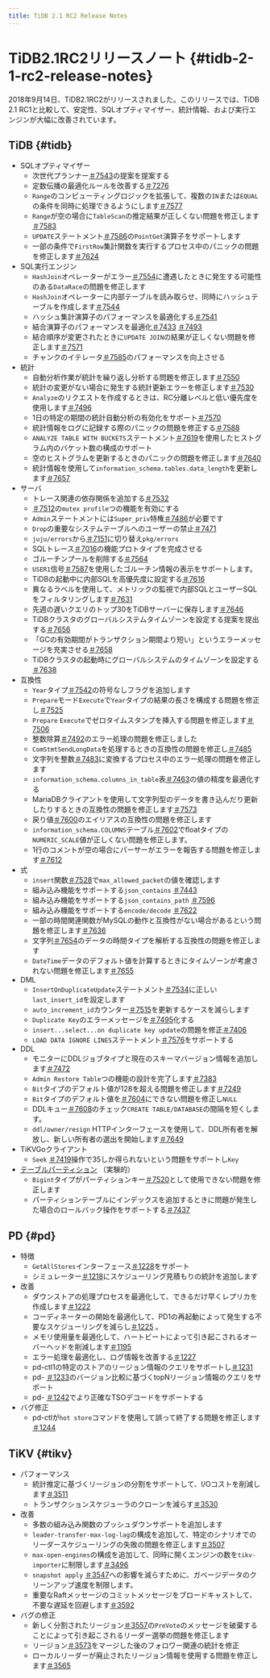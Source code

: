 ```yaml
---
title: TiDB 2.1 RC2 Release Notes
---
```


# TiDB2.1RC2リリースノート {#tidb-2-1-rc2-release-notes}

2018年9月14日、TiDB2.1RC2がリリースされました。このリリースでは、TiDB 2.1 RC1と比較して、安定性、SQLオプティマイザー、統計情報、および実行エンジンが大幅に改善されています。

## TiDB {#tidb}

-   SQLオプティマイザー
    -   次世代プランナー[＃7543](https://github.com/pingcap/tidb/pull/7543)の提案を提案する
    -   定数伝播の最適化ルールを改善する[＃7276](https://github.com/pingcap/tidb/pull/7276)
    -   `Range`のコンピューティングロジックを拡張して、複数の`IN`または`EQUAL`の条件を同時に処理できるようにします[＃7577](https://github.com/pingcap/tidb/pull/7577)
    -   `Range`が空の場合に`TableScan`の推定結果が正しくない問題を修正します[＃7583](https://github.com/pingcap/tidb/pull/7583)
    -   `UPDATE`ステートメント[＃7586](https://github.com/pingcap/tidb/pull/7586)の`PointGet`演算子をサポートします
    -   一部の条件で`FirstRow`集計関数を実行するプロセス中のパニックの問題を修正します[＃7624](https://github.com/pingcap/tidb/pull/7624)
-   SQL実行エンジン
    -   `HashJoin`オペレーターがエラー[＃7554](https://github.com/pingcap/tidb/pull/7554)に遭遇したときに発生する可能性のある`DataRace`の問題を修正します
    -   `HashJoin`オペレーターに内部テーブルを読み取らせ、同時にハッシュテーブルを作成します[＃7544](https://github.com/pingcap/tidb/pull/7544)
    -   ハッシュ集計演算子のパフォーマンスを最適化する[＃7541](https://github.com/pingcap/tidb/pull/7541)
    -   結合演算子のパフォーマンスを最適化[＃7433](https://github.com/pingcap/tidb/pull/7433) [＃7493](https://github.com/pingcap/tidb/pull/7493)
    -   結合順序が変更されたときに`UPDATE JOIN`の結果が正しくない問題を修正します[＃7571](https://github.com/pingcap/tidb/pull/7571)
    -   チャンクのイテレータ[＃7585](https://github.com/pingcap/tidb/pull/7585)のパフォーマンスを向上させる
-   統計
    -   自動分析作業が統計を繰り返し分析する問題を修正します[＃7550](https://github.com/pingcap/tidb/pull/7550)
    -   統計の変更がない場合に発生する統計更新エラーを修正します[＃7530](https://github.com/pingcap/tidb/pull/7530)
    -   `Analyze`のリクエストを作成するときは、RC分離レベルと低い優先度を使用します[＃7496](https://github.com/pingcap/tidb/pull/7496)
    -   1日の特定の期間の統計自動分析の有効化をサポート[＃7570](https://github.com/pingcap/tidb/pull/7570)
    -   統計情報をログに記録する際のパニックの問題を修正する[＃7588](https://github.com/pingcap/tidb/pull/7588)
    -   `ANALYZE TABLE WITH BUCKETS`ステートメント[＃7619](https://github.com/pingcap/tidb/pull/7619)を使用したヒストグラム内のバケット数の構成のサポート
    -   空のヒストグラムを更新するときのパニックの問題を修正します[＃7640](https://github.com/pingcap/tidb/pull/7640)
    -   統計情報を使用して`information_schema.tables.data_length`を更新します[＃7657](https://github.com/pingcap/tidb/pull/7657)
-   サーバ
    -   トレース関連の依存関係を追加する[＃7532](https://github.com/pingcap/tidb/pull/7532)
    -   [＃7512](https://github.com/pingcap/tidb/pull/7512)の`mutex profile`つの機能を有効にする
    -   `Admin`ステートメントには`Super_priv`特権[＃7486](https://github.com/pingcap/tidb/pull/7486)が必要です
    -   `Drop`の重要なシステムテーブルへのユーザーの禁止[＃7471](https://github.com/pingcap/tidb/pull/7471)
    -   `juju/errors`から[＃7151](https://github.com/pingcap/tidb/pull/7151)に切り替え`pkg/errors`
    -   SQLトレース[＃7016](https://github.com/pingcap/tidb/pull/7016)の機能プロトタイプを完成させる
    -   ゴルーチンプールを削除する[＃7564](https://github.com/pingcap/tidb/pull/7564)
    -   `USER1`信号[＃7587](https://github.com/pingcap/tidb/pull/7587)を使用したゴルーチン情報の表示をサポートします。
    -   TiDBの起動中に内部SQLを高優先度に設定する[＃7616](https://github.com/pingcap/tidb/pull/7616)
    -   異なるラベルを使用して、メトリックの監視で内部SQLとユーザーSQLをフィルタリングします[＃7631](https://github.com/pingcap/tidb/pull/7631)
    -   先週の遅いクエリのトップ30をTiDBサーバーに保存します[＃7646](https://github.com/pingcap/tidb/pull/7646)
    -   TiDBクラスタのグローバルシステムタイムゾーンを設定する提案を提出する[＃7656](https://github.com/pingcap/tidb/pull/7656)
    -   「GCの有効期間がトランザクション期間より短い」というエラーメッセージを充実させる[＃7658](https://github.com/pingcap/tidb/pull/7658)
    -   TiDBクラスタの起動時にグローバルシステムのタイムゾーンを設定する[＃7638](https://github.com/pingcap/tidb/pull/7638)
-   互換性
    -   `Year`タイプ[＃7542](https://github.com/pingcap/tidb/pull/7542)の符号なしフラグを追加します
    -   `Prepare`モード`Execute`で`Year`タイプの結果の長さを構成する問題を修正し[＃7525](https://github.com/pingcap/tidb/pull/7525)
    -   `Prepare` `Execute`でゼロタイムスタンプを挿入する問題を修正します[＃7506](https://github.com/pingcap/tidb/pull/7506)
    -   整数除算[＃7492](https://github.com/pingcap/tidb/pull/7492)のエラー処理の問題を修正しました
    -   `ComStmtSendLongData`を処理するときの互換性の問題を修正し[＃7485](https://github.com/pingcap/tidb/pull/7485)
    -   文字列を整数[＃7483](https://github.com/pingcap/tidb/pull/7483)に変換するプロセス中のエラー処理の問題を修正します
    -   `information_schema.columns_in_table`表[＃7463](https://github.com/pingcap/tidb/pull/7463)の値の精度を最適化する
    -   MariaDBクライアントを使用して文字列型のデータを書き込んだり更新したりするときの互換性の問題を修正します[＃7573](https://github.com/pingcap/tidb/pull/7573)
    -   戻り値[＃7600](https://github.com/pingcap/tidb/pull/7600)のエイリアスの互換性の問題を修正します
    -   `information_schema.COLUMNS`テーブル[＃7602](https://github.com/pingcap/tidb/pull/7602)でfloatタイプの`NUMERIC_SCALE`値が正しくない問題を修正します。
    -   1行のコメントが空の場合にパーサーがエラーを報告する問題を修正します[＃7612](https://github.com/pingcap/tidb/pull/7612)
-   式
    -   `insert`関数[＃7528](https://github.com/pingcap/tidb/pull/7528)で`max_allowed_packet`の値を確認します
    -   組み込み機能をサポートする`json_contains` [＃7443](https://github.com/pingcap/tidb/pull/7443)
    -   組み込み機能をサポートする`json_contains_path` [＃7596](https://github.com/pingcap/tidb/pull/7596)
    -   組み込み機能をサポートする`encode/decode` [＃7622](https://github.com/pingcap/tidb/pull/7622)
    -   一部の時間関連関数がMySQLの動作と互換性がない場合があるという問題を修正します[＃7636](https://github.com/pingcap/tidb/pull/7636)
    -   文字列[＃7654](https://github.com/pingcap/tidb/pull/7654)のデータの時間タイプを解析する互換性の問題を修正します
    -   `DateTime`データのデフォルト値を計算するときにタイムゾーンが考慮されない問題を修正します[＃7655](https://github.com/pingcap/tidb/pull/7655)
-   DML
    -   `InsertOnDuplicateUpdate`ステートメント[＃7534](https://github.com/pingcap/tidb/pull/7534)に正しい`last_insert_id`を設定します
    -   `auto_increment_id`カウンター[＃7515](https://github.com/pingcap/tidb/pull/7515)を更新するケースを減らします
    -   `Duplicate Key`のエラーメッセージを[＃7495](https://github.com/pingcap/tidb/pull/7495)化する
    -   `insert...select...on duplicate key update`の問題を修正[＃7406](https://github.com/pingcap/tidb/pull/7406)
    -   `LOAD DATA IGNORE LINES`ステートメント[＃7576](https://github.com/pingcap/tidb/pull/7576)をサポートする
-   DDL
    -   モニターにDDLジョブタイプと現在のスキーマバージョン情報を追加します[＃7472](https://github.com/pingcap/tidb/pull/7472)
    -   `Admin Restore Table`つの機能の設計を完了します[＃7383](https://github.com/pingcap/tidb/pull/7383)
    -   `Bit`タイプのデフォルト値が128を超える問題を修正します[＃7249](https://github.com/pingcap/tidb/pull/7249)
    -   `Bit`タイプのデフォルト値を[＃7604](https://github.com/pingcap/tidb/pull/7604)にできない問題を修正し`NULL`
    -   DDLキュー[＃7608](https://github.com/pingcap/tidb/pull/7608)のチェック`CREATE TABLE/DATABASE`の間隔を短くします。
    -   `ddl/owner/resign` HTTPインターフェースを使用して、DDL所有者を解放し、新しい所有者の選出を開始します[＃7649](https://github.com/pingcap/tidb/pull/7649)
-   TiKVGoクライアント
    -   `Seek` [＃7419](https://github.com/pingcap/tidb/pull/7419)操作で35しか得られないという問題をサポートし`Key`
-   [テーブルパーティション](https://github.com/pingcap/tidb/projects/6) （実験的）
    -   `Bigint`タイプがパーティションキー[＃7520](https://github.com/pingcap/tidb/pull/7520)として使用できない問題を修正します
    -   パーティションテーブルにインデックスを追加するときに問題が発生した場合のロールバック操作をサポートする[＃7437](https://github.com/pingcap/tidb/pull/7437)

## PD {#pd}

-   特徴
    -   `GetAllStores`インターフェース[＃1228](https://github.com/pingcap/pd/pull/1228)をサポート
    -   シミュレーター[＃1218](https://github.com/pingcap/pd/pull/1218)にスケジューリング見積もりの統計を追加します
-   改善
    -   ダウンストアの処理プロセスを最適化して、できるだけ早くレプリカを作成します[＃1222](https://github.com/pingcap/pd/pull/1222)
    -   コーディネーターの開始を最適化して、PD1の再起動によって発生する不要なスケジューリングを減らし[＃1225](https://github.com/pingcap/pd/pull/1225) 。
    -   メモリ使用量を最適化して、ハートビートによって引き起こされるオーバーヘッドを削減します[＃1195](https://github.com/pingcap/pd/pull/1195)
    -   エラー処理を最適化し、ログ情報を改善する[＃1227](https://github.com/pingcap/pd/pull/1227)
    -   pd-ctl1の特定のストアのリージョン情報のクエリをサポートし[＃1231](https://github.com/pingcap/pd/pull/1231)
    -   pd- [＃1233](https://github.com/pingcap/pd/pull/1233)のバージョン比較に基づくtopNリージョン情報のクエリをサポート
    -   pd- [＃1242](https://github.com/pingcap/pd/pull/1242)でより正確なTSOデコードをサポートする
-   バグ修正
    -   pd-ctlが`hot store`コマンドを使用して誤って終了する問題を修正します[＃1244](https://github.com/pingcap/pd/pull/1244)

## TiKV {#tikv}

-   パフォーマンス
    -   統計推定に基づくリージョンの分割をサポートして、I/Oコストを削減します[＃3511](https://github.com/tikv/tikv/pull/3511)
    -   トランザクションスケジューラのクローンを減らす[＃3530](https://github.com/tikv/tikv/pull/3530)
-   改善
    -   多数の組み込み関数のプッシュダウンサポートを追加します
    -   `leader-transfer-max-log-lag`の構成を追加して、特定のシナリオでのリーダースケジューリングの失敗の問題を修正します[＃3507](https://github.com/tikv/tikv/pull/3507)
    -   `max-open-engines`の構成を追加して、同時に開くエンジンの数を`tikv-importer`に制限します[＃3496](https://github.com/tikv/tikv/pull/3496)
    -   `snapshot apply` [＃3547](https://github.com/tikv/tikv/pull/3547)への影響を減らすために、ガベージデータのクリーンアップ速度を制限します。
    -   重要なRaftメッセージのコミットメッセージをブロードキャストして、不要な遅延を回避します[＃3592](https://github.com/tikv/tikv/pull/3592)
-   バグの修正
    -   新しく分割されたリージョン[＃3557](https://github.com/tikv/tikv/pull/3557)の`PreVote`のメッセージを破棄することによって引き起こされるリーダー選挙の問題を修正します
    -   リージョン[＃3573](https://github.com/tikv/tikv/pull/3573)をマージした後のフォロワー関連の統計を修正
    -   ローカルリーダーが廃止されたリージョン情報を使用する問題を修正します[＃3565](https://github.com/tikv/tikv/pull/3565)
